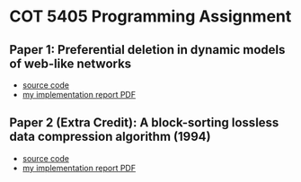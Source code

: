 # COT 5405 Programming Assignment

## Paper 1: Preferential deletion in dynamic models of web-like networks
  * [source code](https://github.com/garytho/cot-5405-programming-assignment/blob/master/dynamic_graph_sim.py)
  * [my implementation report PDF](https://github.com/garytho/cot-5405-programming-assignment/blob/master/Simulating%20Dynamic%20Random%20Networks.pdf)
  
## Paper 2 (Extra Credit): A block-sorting lossless data compression algorithm (1994)
  * [source code](https://github.com/garytho/cot-5405-programming-assignment/blob/master/bwt_analysis.py)
  * [my implementation report PDF](https://github.com/garytho/cot-5405-programming-assignment/blob/master/Implementing%20and%20evaluating%20the%20Burrows-Wheeler%20Transform.pdf)
